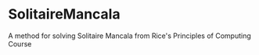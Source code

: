 # SolitaireMancala
A method for solving Solitaire Mancala from Rice's Principles of Computing Course
